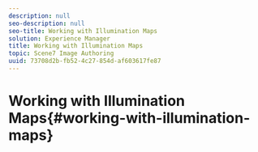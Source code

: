 ```yaml
---
description: null
seo-description: null
seo-title: Working with Illumination Maps
solution: Experience Manager
title: Working with Illumination Maps
topic: Scene7 Image Authoring
uuid: 73708d2b-fb52-4c27-854d-af603617fe87
---
```


# Working with Illumination Maps{#working-with-illumination-maps}

